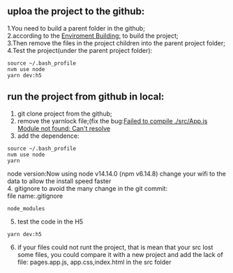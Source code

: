 ## uploa the project to the github:  
1.You need to build a parent folder in the github;  
2.according to the [Enviroment Building:](https://github.com/GlennOu66304/Tarominiprogram) to build the project;   
3.Then remove the files in the project children into the parent project folder;   
4.Test the project(under the parent project folder):   
```
source ~/.bash_profile 
nvm use node 
yarn dev:h5  
```

## run the project from github in local:  
1. git clone project  from the github;  
2. remove the yarnlock file;(fix the bug:[Failed to compile ./src/App.js Module not found: Can't resolve](https://stackoverflow.com/questions/48767118/failed-to-compile-src-app-js-module-not-found-cant-resolve)
3. add the dependence:  
```
source ~/.bash_profile 
nvm use node  
yarn
```
node version:Now using node v14.14.0 (npm v6.14.8) 
change your wifi to the data to allow the install speed faster  
4. gitignore to avoid the many change in the git commit:  
file name:.gitignore
```
node_modules
```
5. test the code in the H5  
```
yarn dev:h5 
```
6. if your files could not runt the project, that is mean that your src lost some files, you could compare it with a new project and add the lack of file: pages.app.js, app.css,index.html in the src folder